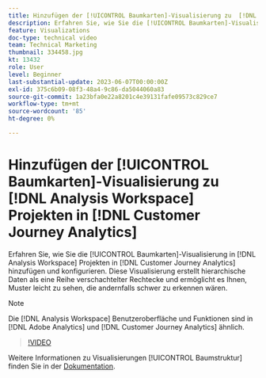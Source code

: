 ```yaml
---
title: Hinzufügen der [!UICONTROL Baumkarten]-Visualisierung zu  [!DNL Analysis Workspace] -Projekten
description: Erfahren Sie, wie Sie die [!UICONTROL Baumkarten]-Visualisierung in  [!DNL Analysis Workspace] Projekten in  [!DNL Customer Journey Analytics].
feature: Visualizations
doc-type: technical video
team: Technical Marketing
thumbnail: 334458.jpg
kt: 13432
role: User
level: Beginner
last-substantial-update: 2023-06-07T00:00:00Z
exl-id: 375c6b09-08f3-48a4-9c86-da5044060a83
source-git-commit: 1a23bfa0e22a8201c4e39131fafe09573c829ce7
workflow-type: tm+mt
source-wordcount: '85'
ht-degree: 0%

---
```


# Hinzufügen der [!UICONTROL Baumkarten]-Visualisierung zu [!DNL Analysis Workspace] Projekten in [!DNL Customer Journey Analytics]

Erfahren Sie, wie Sie die [!UICONTROL Baumkarten]-Visualisierung in [!DNL Analysis Workspace] Projekten in [!DNL Customer Journey Analytics] hinzufügen und konfigurieren. Diese Visualisierung erstellt hierarchische Daten als eine Reihe verschachtelter Rechtecke und ermöglicht es Ihnen, Muster leicht zu sehen, die andernfalls schwer zu erkennen wären.

>[!NOTE]
>
>Die [!DNL Analysis Workspace] Benutzeroberfläche und Funktionen sind in [!DNL Adobe Analytics] und [!DNL Customer Journey Analytics] ähnlich.

>[!VIDEO](https://video.tv.adobe.com/v/334458/?quality=12&learn=on)

Weitere Informationen zu Visualisierungen [!UICONTROL Baumstruktur] finden Sie in der [Dokumentation](https://experienceleague.adobe.com/docs/analytics-platform/using/cja-workspace/visualizations/treemap.html?lang=de).
